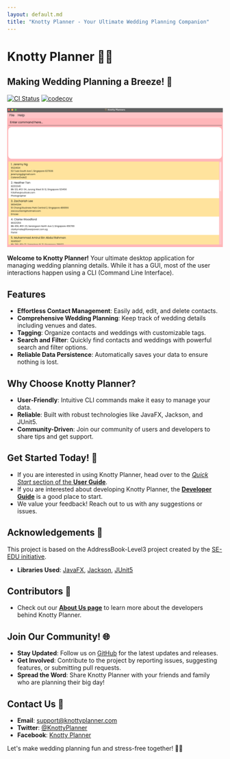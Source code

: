 ```yaml
---
layout: default.md
title: "Knotty Planner - Your Ultimate Wedding Planning Companion"
---
```


# Knotty Planner 💍🎀
## Making Wedding Planning a Breeze! 🎉

[![CI Status](https://github.com/se-edu/addressbook-level3/workflows/Java%20CI/badge.svg)](https://github.com/se-edu/addressbook-level3/actions)
[![codecov](https://codecov.io/gh/se-edu/addressbook-level3/branch/master/graph/badge.svg)](https://codecov.io/gh/se-edu/addressbook-level3)

![Ui](docs/images/Ui2.png)

**Welcome to Knotty Planner!** Your ultimate desktop application for managing wedding planning details. While it has a GUI, most of the user interactions happen using a CLI (Command Line Interface).

## Features

- **Effortless Contact Management**: Easily add, edit, and delete contacts.
- **Comprehensive Wedding Planning**: Keep track of wedding details including venues and dates.
- **Tagging**: Organize contacts and weddings with customizable tags.
- **Search and Filter**: Quickly find contacts and weddings with powerful search and filter options.
- **Reliable Data Persistence**: Automatically saves your data to ensure nothing is lost.

## Why Choose Knotty Planner?

- **User-Friendly**: Intuitive CLI commands make it easy to manage your data.
- **Reliable**: Built with robust technologies like JavaFX, Jackson, and JUnit5.
- **Community-Driven**: Join our community of users and developers to share tips and get support.

## Get Started Today! 🎉
* If you are interested in using Knotty Planner, head over to the [_Quick Start_ section of the **User Guide**](UserGuide.html#quick-start).
* If you are interested about developing Knotty Planner, the [**Developer Guide**](DeveloperGuide.html) is a good place to start.
* We value your feedback! Reach out to us with any suggestions or issues.

## Acknowledgements 🙏

This project is based on the AddressBook-Level3 project created by the [SE-EDU initiative](https://se-education.org).

- **Libraries Used**: [JavaFX](https://openjfx.io/), [Jackson](https://github.com/FasterXML/jackson), [JUnit5](https://github.com/junit-team/junit5)

## Contributors 🌟

* Check out our [**About Us page**](AboutUs.html) to learn more about the developers behind Knotty Planner.

## Join Our Community! 🌐

- **Stay Updated**: Follow us on [GitHub](https://github.com/AY2425S1-CS2103T-W13-4/tp) for the latest updates and releases.
- **Get Involved**: Contribute to the project by reporting issues, suggesting features, or submitting pull requests.
- **Spread the Word**: Share Knotty Planner with your friends and family who are planning their big day!

## Contact Us 📧

- **Email**: support@knottyplanner.com
- **Twitter**: [@KnottyPlanner](https://twitter.com/KnottyPlanner)
- **Facebook**: [Knotty Planner](https://facebook.com/KnottyPlanner)

Let's make wedding planning fun and stress-free together! 🎊💖
